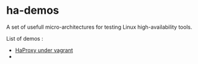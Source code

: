 ha-demos
========

A set of usefull micro-architectures for testing Linux high-availability tools.



List of demos :

* [HaProxy under vagrant](haproxy/vagrant/)
* 
